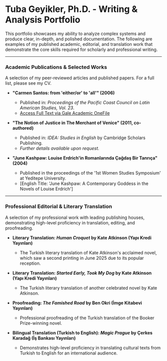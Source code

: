 # Tuba Geyikler, Ph.D. - Writing & Analysis Portfolio

This portfolio showcases my ability to analyze complex systems and produce clear, in-depth, and polished documentation. The following are examples of my published academic, editorial, and translation work that demonstrate the core skills required for scholarly and professional writing.

---

### Academic Publications & Selected Works

A selection of my peer-reviewed articles and published papers. For a full list, please see my CV.

* **"Carmen Santos: from 'either/or' to 'all'" (2006)**
    * Published in: *Proceedings of the Pacific Coast Council on Latin American Studies, Vol. 23*.
    * [Access Full Text via Gale Academic OneFile](https://go.gale.com/ps/i.do?id=GALE%7CA219589477&sid=googleScholar&v=2.1&it=r&linkaccess=abs&issn=01902229&p=AONE&sw=w&cookieConsent=true&analyticsOptout=false&userGroupName=anon%7Ed45b0290&aty=open-web-entry)

* **"The Notion of Justice in The Merchant of Venice" (2011, co-authored)**
    * Published in: *IDEA: Studies in English* by Cambridge Scholars Publishing.
    * *Further details available upon request.*

* **"June Kashpaw: Louise Erdrich'in Romanlarında Çağdaş Bir Tanrıça" (2004)**
    * Published in the proceedings of the '1st Women Studies Symposium' at Yeditepe University.
    * [English Title: 'June Kashpaw: A Contemporary Goddess in the Novels of Louise Erdrich']

---

### Professional Editorial & Literary Translation

A selection of my professional work with leading publishing houses, demonstrating high-level proficiency in translation, editing, and proofreading.

* **Literary Translation: *Human Croquet* by Kate Atkinson (Yapı Kredi Yayınları)**
    * The Turkish literary translation of Kate Atkinson's acclaimed novel, which saw a second printing in June 2025 due to its popular reception.

* **Literary Translation: *Started Early, Took My Dog* by Kate Atkinson (Yapı Kredi Yayınları)**
    * The Turkish literary translation of another celebrated novel by Kate Atkinson.

* **Proofreading: *The Famished Road* by Ben Okri (İmge Kitabevi Yayınları)**
    * Professional proofreading of the Turkish translation of the Booker Prize-winning novel.

* **Bilingual Translation (Turkish to English): *Magic Prague* by Çerkes Karadağ (İş Bankası Yayınları)**
    * Demonstrates high-level proficiency in translating cultural texts from Turkish to English for an international audience.
<!-- end list -->
